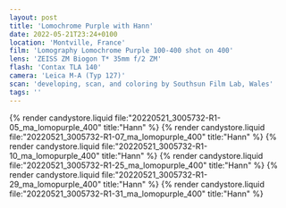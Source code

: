```yaml
---
layout: post
title: 'Lomochrome Purple with Hann'
date: 2022-05-21T23:24+0100
location: 'Montville, France'
film: 'Lomography Lomochrome Purple 100-400 shot on 400'
lens: 'ZEISS ZM Biogon T* 35mm f/2 ZM'
flash: 'Contax TLA 140'
camera: 'Leica M-A (Typ 127)'
scan: 'developing, scan, and coloring by Southsun Film Lab, Wales'
tags: ''
---
```


{% render candystore.liquid file:"20220521_3005732-R1-05_ma_lomopurple_400" title:"Hann" %}
{% render candystore.liquid file:"20220521_3005732-R1-07_ma_lomopurple_400" title:"Hann" %}
{% render candystore.liquid file:"20220521_3005732-R1-10_ma_lomopurple_400" title:"Hann" %}
{% render candystore.liquid file:"20220521_3005732-R1-25_ma_lomopurple_400" title:"Hann" %}
{% render candystore.liquid file:"20220521_3005732-R1-29_ma_lomopurple_400" title:"Hann" %}
{% render candystore.liquid file:"20220521_3005732-R1-31_ma_lomopurple_400" title:"Hann" %}